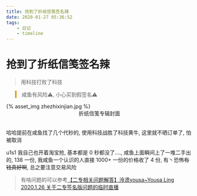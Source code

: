 ```yaml
---
title: 抢到了折纸信笺签名辣
date: 2020-01-27 05:36:52
tags:
	- 日记
	- timeline
---
```


<style rel="stylesheet">
#temp_css_b6d767d2f8ed5d21a44b0e5886680cb9 > img {
	height: 300px !important;
}
</style>

# 抢到了折纸信笺签名辣

> 用科技打败了科技
<blockquote style="border-left: 4px solid #e89517;">
<p>咸鱼有风险⚠️, 小心买到假签名⚠️</p>
</blockquote>
<div id="temp_css_b6d767d2f8ed5d21a44b0e5886680cb9">
{% asset_img zhezhixinjian.jpg %}
</div>



<center style="margin-bottom: 2rem">折纸信笺专辑封面</center>


哈哈提前在咸鱼找了几个代秒的, 使用科技战胜了科技黄牛, 这里就不晒订单了, 怕被取消

u1s1 我自己也开着淘宝抢, 基本都是 0 秒都没了...., 咸鱼上面瞬间上了一堆二手出的,  138 一份, 我咸鱼一个认识的人直接 1000+ 一份的价格收了 4 份, 有丶恐怖~~有钱真好啊~~, 总之要注意交易风险

> 有啥问题的可以参考[【二专相关问题解答】泠鸢yousa~Yousa Ling 2020.1.26 关于二专签名版问题的临时直播](https://www.bilibili.com/video/av85153271)

<!--more-->

